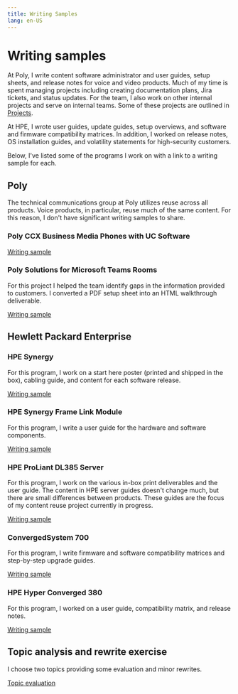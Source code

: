 ```yaml
---
title: Writing Samples
lang: en-US
---
```


# Writing samples

At Poly, I write content software administrator and user guides, setup sheets, and release notes for voice and video products. Much of my time is spent managing projects including creating documentation plans, Jira tickets, and status updates. For the team, I also work on other internal projects and serve on internal teams. Some of these projects are outlined in [Projects](projects.md).

At HPE, I wrote user guides, update guides, setup overviews, and software and firmware compatibility matrices. In addition, I worked on release notes, OS installation guides, and volatility statements for high-security customers.

Below, I've listed some of the programs I work on with a link to a writing sample for each.

## Poly

The technical communications group at Poly utilizes reuse across all products. Voice products, in particular, reuse much of the same content. For this reason, I don't have significant writing samples to share.

### Poly CCX Business Media Phones with UC Software

[Writing sample](poly-ccx.md)

### Poly Solutions for Microsoft Teams Rooms

For this project I helped the team identify gaps in the information provided to customers. I converted a PDF setup sheet into an HTML walkthrough deliverable.

[Writing sample](poly-mtr.md)

## Hewlett Packard Enterprise

### HPE Synergy

For this program, I work on a start here poster (printed and shipped in the box), cabling guide, and content for each software release.

[Writing sample](synergy.html)

### HPE Synergy Frame Link Module

For this program, I write a user guide for the hardware and software components.

[Writing sample](framelinkmodule.html)

### HPE ProLiant DL385 Server

For this program, I work on the various in-box print deliverables and the user guide. The content in HPE server guides doesn't change much, but there are small differences between products. These guides are the focus of my content reuse project currently in progress.

[Writing sample](HPEProLiantServers.html)

### ConvergedSystem 700

For this program, I write firmware and software compatibility matrices and step-by-step upgrade guides.

[Writing sample](cs700.html)

### HPE Hyper Converged 380

For this program, I worked on a user guide, compatibility matrix, and release notes.

[Writing sample](simplivity380.html)

## Topic analysis and rewrite exercise

I choose two topics providing some evaluation and minor rewrites.

[Topic evaluation](topicevaluation.html)
